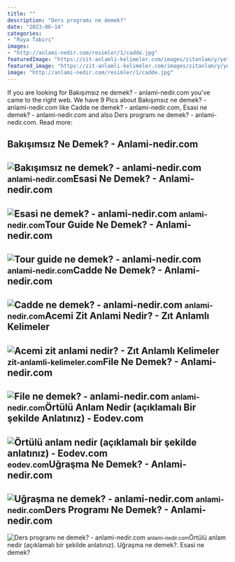 ```yaml
---
title: ""
description: "Ders programı ne demek?"
date: "2023-06-14"
categories:
- "Ruya Tabiri"
images:
- "http://anlami-nedir.com/resimler/1/cadde.jpg"
featuredImage: "https://zit-anlamli-kelimeler.com/images/zitanlam/y/yetkisiz-zıt-anlamlısıx768.png"
featured_image: "https://zit-anlamli-kelimeler.com/images/zitanlam/y/yetkisiz-zıt-anlamlısıx768.png"
image: "http://anlami-nedir.com/resimler/1/cadde.jpg"
---
```


If you are looking for Bakışımsız ne demek? - anlami-nedir.com you've came to the right web. We have 9 Pics about Bakışımsız ne demek? - anlami-nedir.com like Cadde ne demek? - anlami-nedir.com, Esasi ne demek? - anlami-nedir.com and also Ders programı ne demek? - anlami-nedir.com. Read more:

Bakışımsız Ne Demek? - Anlami-nedir.com
---------------------------------------

 ![Bakışımsız ne demek? - anlami-nedir.com](http://anlami-nedir.com/resimler/2/bakisimsiz.jpg) <small>anlami-nedir.com</small>Esasi Ne Demek? - Anlami-nedir.com
----------------------------------

 ![Esasi ne demek? - anlami-nedir.com](https://anlami-nedir.com/resimler/2/esasi.jpg) <small>anlami-nedir.com</small>Tour Guide Ne Demek? - Anlami-nedir.com
---------------------------------------

 ![Tour guide ne demek? - anlami-nedir.com](https://anlami-nedir.com/resimler/2/tour-guide.jpg) <small>anlami-nedir.com</small>Cadde Ne Demek? - Anlami-nedir.com
----------------------------------

 ![Cadde ne demek? - anlami-nedir.com](http://anlami-nedir.com/resimler/1/cadde.jpg) <small>anlami-nedir.com</small>Acemi Zit Anlami Nedir? - Zıt Anlamlı Kelimeler
-----------------------------------------------

 ![Acemi zit anlami nedir? - Zıt Anlamlı Kelimeler](https://zit-anlamli-kelimeler.com/images/zitanlam/y/yetkisiz-zıt-anlamlısıx768.png) <small>zit-anlamli-kelimeler.com</small>File Ne Demek? - Anlami-nedir.com
---------------------------------

 ![File ne demek? - anlami-nedir.com](https://anlami-nedir.com/resimler/2/file.jpg) <small>anlami-nedir.com</small>Örtülü Anlam Nedir (açıklamalı Bir şekilde Anlatınız) - Eodev.com
-----------------------------------------------------------------

 ![Örtülü anlam nedir (açıklamalı bir şekilde anlatınız) - Eodev.com](https://tr-static.eodev.com/files/d67/0eb6ce6bb0b0d7208965d50fb7663972.jpg) <small>eodev.com</small>Uğraşma Ne Demek? - Anlami-nedir.com
------------------------------------

 ![Uğraşma ne demek? - anlami-nedir.com](https://anlami-nedir.com/resimler/2/ugrasma.jpg) <small>anlami-nedir.com</small>Ders Programı Ne Demek? - Anlami-nedir.com
------------------------------------------

 ![Ders programı ne demek? - anlami-nedir.com](http://anlami-nedir.com/resimler/2/ders-programi.jpg) <small>anlami-nedir.com</small>Örtülü anlam nedir (açıklamalı bir şekilde anlatınız). Uğraşma ne demek?. Esasi ne demek?
